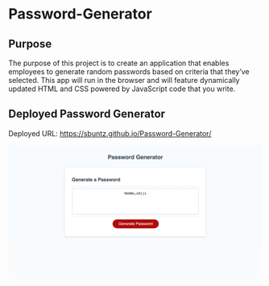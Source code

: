 # Password-Generator

## Purpose
The purpose of this project is to create an application that enables employees to generate random passwords based on criteria that they’ve selected. This app will run in the browser and will feature dynamically updated HTML and CSS powered by JavaScript code that you write. 

<a name="deployed"></a>
## Deployed Password Generator
Deployed URL: https://sbuntz.github.io/Password-Generator/

![](/assets/Images/screenshot.png)

